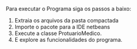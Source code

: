 Para executar o Programa siga os passos a baixo:
1. Extraia os arquivos da pasta compactada
2. Importe o pacote para a IDE netbeans
3. Execute a classe ProtuarioMedico.
4. E explore as funcionalidades do programa.

